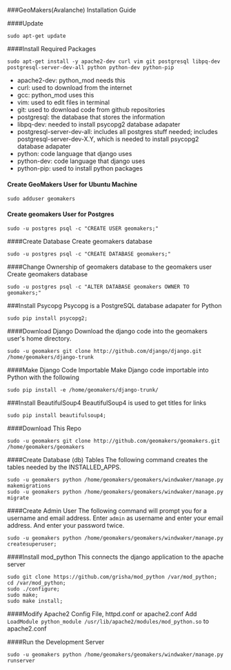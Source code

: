 ###GeoMakers(Avalanche) Installation Guide

####Update
```
sudo apt-get update
```

####Install Required Packages
```
sudo apt-get install -y apache2-dev curl vim git postgresql libpq-dev postgresql-server-dev-all python python-dev python-pip
```
* apache2-dev: python_mod needs this
* curl: used to download from the internet
* gcc: python_mod uses this
* vim: used to edit files in terminal
* git: used to download code from github repositories
* postgresql: the database that stores the information
* libpq-dev: needed to install psycopg2 database adapater
* postgresql-server-dev-all: includes all postgres stuff needed; includes postgresql-server-dev-X.Y, which is needed to install psycopg2 database adapater
* python: code language that django uses
* python-dev: code language that django uses
* python-pip: used to install python packages

#### Create GeoMakers User for Ubuntu Machine
```
sudo adduser geomakers
```

#### Create geomakers User for Postgres
```
sudo -u postgres psql -c "CREATE USER geomakers;"
```

####Create Database
Create geomakers database
```
sudo -u postgres psql -c "CREATE DATABASE geomakers;"
```

####Change Ownership of geomakers database to the geomakers user
Create geomakers database
```
sudo -u postgres psql -c "ALTER DATABASE geomakers OWNER TO geomakers;"
```

###Install Psycopg
Psycopg is a PostgreSQL database adapater for Python
```
sudo pip install psycopg2;
```

####Download Django
Download the django code into the geomakers user's home directory. 
```
sudo -u geomakers git clone http://github.com/django/django.git /home/geomakers/django-trunk
```

####Make Django Code Importable
Make Django code importable into Python with the following
```
sudo pip install -e /home/geomakers/django-trunk/
```

###Install BeautifulSoup4
BeautifulSoup4 is used to get titles for links
```
sudo pip install beautifulsoup4;
```

####Download This Repo
```
sudo -u geomakers git clone http://github.com/geomakers/geomakers.git /home/geomakers/geomakers
```

####Create Database (db) Tables
The following command creates the tables needed by the INSTALLED_APPS.
```
sudo -u geomakers python /home/geomakers/geomakers/windwaker/manage.py makemigrations
sudo -u geomakers python /home/geomakers/geomakers/windwaker/manage.py migrate
```

####Create Admin User
The following command will prompt you for a username and email address.
Enter ```admin``` as username and enter your email address.
And enter your password twice.
```
sudo -u geomakers python /home/geomakers/geomakers/windwaker/manage.py createsuperuser;
```

####Install mod_python
This connects the django application to the apache server
```
sudo git clone https://github.com/grisha/mod_python /var/mod_python;
cd /var/mod_python;
sudo ./configure;
sudo make;
sudo make install;
```

####Modify Apache2 Config File, httpd.conf or apache2.conf
Add ```LoadModule python_module /usr/lib/apache2/modules/mod_python.so``` to apache2.conf


####Run the Development Server
```
sudo -u geomakers python /home/geomakers/geomakers/windwaker/manage.py runserver
```
